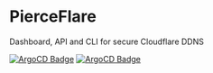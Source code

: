 # PierceFlare
Dashboard, API and CLI for secure Cloudflare DDNS

[![ArgoCD Badge](https://argocd.qalisa.fr/api/badge?name=pierceflare-main&revision=true&showAppName=true)](https://argocd.qalisa.fr/applications/argocd/pierceflare-main)
[![ArgoCD Badge](https://argocd.qalisa.fr/api/badge?name=pierceflare-dev&revision=true&showAppName=true)](https://argocd.qalisa.fr/applications/argocd/pierceflare-dev)

